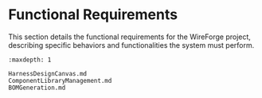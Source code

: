 # Functional Requirements

This section details the functional requirements for the WireForge project, describing specific behaviors and functionalities the system must perform.

```{toctree}
:maxdepth: 1

HarnessDesignCanvas.md
ComponentLibraryManagement.md
BOMGeneration.md
```
